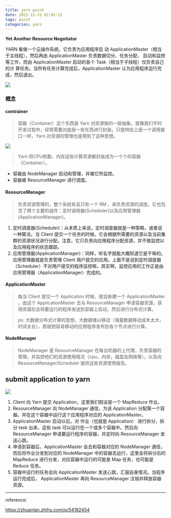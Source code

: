 ```yaml
---
title: yarn point
date: 2021-12-31 02:01:13
tags: point
categories: yarn
---
```


**Yet Another Resource Negotiator**

YARN 看做一个云操作系统，它负责为应用程序启 动 ApplicationMaster（相当于主线程），然后再由 ApplicationMaster 负责数据切分、任务分配、 启动和监控等工作，而由 ApplicationMaster 启动的各个 Task（相当于子线程）仅负责自己的计 算任务。当所有任务计算完成后，ApplicationMaster 认为应用程序运行完成，然后退出。

![](/images/yarn/yarn_construct.gif)

### 概念

#### contrainer

> 容器（Container）这个东西是 Yarn 对资源做的一层抽象。就像我们平时开发过程中，经常需要对底层一些东西进行封装，只提供给上层一个调用接口一样，Yarn 对资源的管理也是用到了这种思想。

![](/images/yarn/contrainer.jpeg)

> Yarn 将CPU核数，内存这些计算资源都封装成为一个个的容器（Container）。    

- 容器由 NodeManager 启动和管理，并被它所监控。
- 容器被 ResourceManager 进行调度。

#### ResourceManager

> 负责资源管理的，整个系统有且只有一个 RM ，来负责资源的调度。它也包含了两个主要的组件：定时调用器(Scheduler)以及应用管理器(ApplicationManager)。

1. 定时调度器(Scheduler)：从本质上来说，定时调度器就是一种策略，或者说一种算法。当 Client 提交一个任务的时候，它会根据所需要的资源以及当前集群的资源状况进行分配。注意，它只负责向应用程序分配资源，并不做监控以及应用程序的状态跟踪。
2. 应用管理器(ApplicationManager)：同样，听名字就能大概知道它是干嘛的。应用管理器就是负责管理 Client 用户提交的应用。上面不是说到定时调度器（Scheduler）不对用户提交的程序监控嘛，其实啊，监控应用的工作正是由应用管理器（ApplicationManager）完成的。





#### ApplicationMaster

> 每当 Client 提交一个 Application 时候，就会新建一个 ApplicationMaster 。由这个 ApplicationMaster 去与 ResourceManager 申请容器资源，获得资源后会将要运行的程序发送到容器上启动，然后进行分布式计算。
> 
> ps: 大数据分布式计算的思想，大数据难以移动（海量数据移动成本太大，时间太长），那就把容易移动的应用程序发布到各个节点进行计算。





#### NodeManager

> NodeManager 是 ResourceManager 在每台机器的上代理，负责容器的管理，并监控他们的资源使用情况（cpu，内存，磁盘及网络等），以及向 ResourceManager/Scheduler 提供这些资源使用报告。





## submit application to yarn

![](/images/yarn/submit_app_flow.jpeg)

1. Client 向 Yarn 提交 Application，这里我们假设是一个 MapReduce 作业。
2. ResourceManager 向 NodeManager 通信，为该 Application 分配第一个容器。并在这个容器中运行这个应用程序对应的 ApplicationMaster。
3. ApplicationMaster 启动以后，对 作业（也就是 Application） 进行拆分，拆分 task 出来，这些 task 可以运行在一个或多个容器中。然后向 ResourceManager 申请要运行程序的容器，并定时向 ResourceManager 发送心跳。
4. 申请到容器后，ApplicationMaster 会去和容器对应的 NodeManager 通信，而后将作业分发到对应的 NodeManager 中的容器去运行，这里会将拆分后的 MapReduce 进行分发，对应容器中运行的可能是 Map 任务，也可能是 Reduce 任务。
5. 容器中运行的任务会向 ApplicationMaster 发送心跳，汇报自身情况。当程序运行完成后， ApplicationMaster 再向 ResourceManager 注销并释放容器资源。







---

reference:

https://zhuanlan.zhihu.com/p/54192454